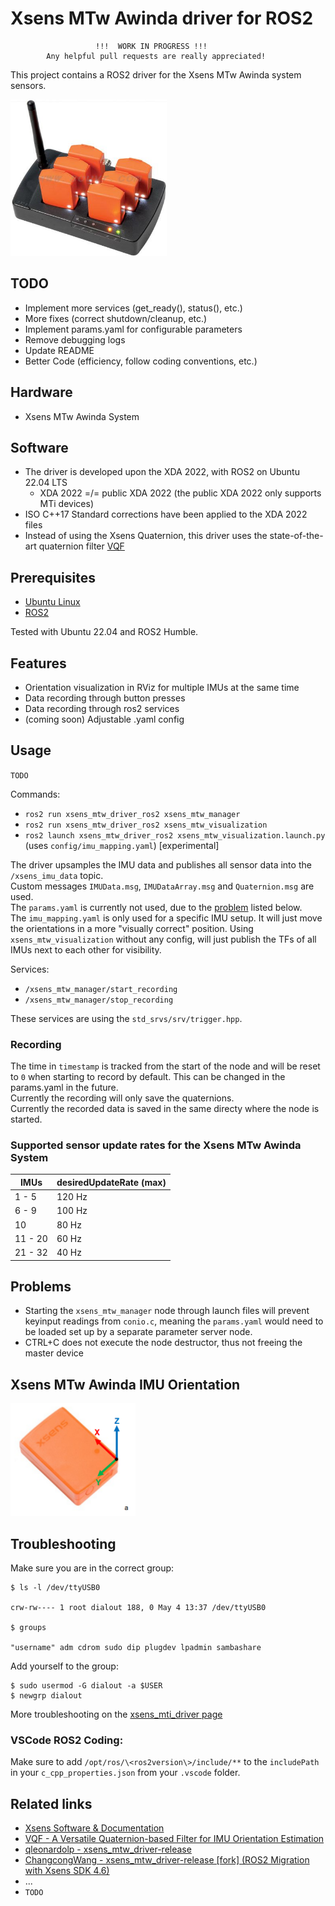 # Xsens MTw Awinda driver for ROS2
```
                   !!!  WORK IN PROGRESS !!!
        Any helpful pull requests are really appreciated!
```
This project contains a ROS2 driver for the Xsens MTw Awinda system sensors.

<img src="xsens_mtw_awinda_system.jpg" alt="Image Description" width="250" height="250">


## TODO

- Implement more services (get_ready(), status(), etc.)
- More fixes (correct shutdown/cleanup, etc.)
- Implement params.yaml for configurable parameters
- Remove debugging logs
- Update README
- Better Code (efficiency, follow coding conventions, etc.)


## Hardware

- Xsens MTw Awinda System


## Software

- The driver is developed upon the XDA 2022, with ROS2 on Ubuntu 22.04 LTS
    - XDA 2022 =/= public XDA 2022 (the public XDA 2022 only supports MTi devices)
- ISO C++17 Standard corrections have been applied to the XDA 2022 files
- Instead of using the Xsens Quaternion, this driver uses the state-of-the-art quaternion filter [VQF](https://doi.org/10.1016/j.inffus.2022.10.014)


## Prerequisites

- [Ubuntu Linux](https://www.releases.ubuntu.com/)
- [ROS2](https://docs.ros.org/)

Tested with Ubuntu 22.04 and ROS2 Humble.


## Features

- Orientation visualization in RViz for multiple IMUs at the same time
- Data recording through button presses
- Data recording through ros2 services
- (coming soon) Adjustable .yaml config


## Usage

`TODO`

Commands:

- `ros2 run xsens_mtw_driver_ros2 xsens_mtw_manager`
- `ros2 run xsens_mtw_driver_ros2 xsens_mtw_visualization`
- `ros2 launch xsens_mtw_driver_ros2 xsens_mtw_visualization.launch.py` (uses `config/imu_mapping.yaml`) [experimental]


The driver upsamples the IMU data and publishes all sensor data into the `/xsens_imu_data` topic. \
Custom messages `IMUData.msg`, `IMUDataArray.msg` and `Quaternion.msg` are used. \
The `params.yaml` is currently not used, due to the [problem](#problems) listed below. \
The `imu_mapping.yaml` is only used for a specific IMU setup. It will just move the orientations in a more "visually correct" position. Using `xsens_mtw_visualization` without any config, will just publish the TFs of all IMUs next to each other for visibility.

Services:

- `/xsens_mtw_manager/start_recording`
- `/xsens_mtw_manager/stop_recording`

These services are using the `std_srvs/srv/trigger.hpp`.


### Recording

The time in `timestamp` is tracked from the start of the node and will be reset to `0` when starting to record by default. This can be changed in the params.yaml in the future. \
Currently the recording will only save the quaternions. \
Currently the recorded data is saved in the same directy where the node is started.

### Supported sensor update rates for the Xsens MTw Awinda System

|    IMUs  | desiredUpdateRate (max) |
|----------|-------------------------|
|   1 - 5  |           120 Hz        |
|   6 - 9  |           100 Hz        |
|      10  |            80 Hz        |
| 11 - 20  |            60 Hz        |
| 21 - 32  |            40 Hz        |


## Problems

- Starting the `xsens_mtw_manager` node through launch files will prevent keyinput readings from `conio.c`, meaning the `params.yaml` would need to be loaded set up by a separate parameter server node.
- CTRL+C does not execute the node destructor, thus not freeing the master device


## Xsens MTw Awinda IMU Orientation

<img src="xsens_mtw_awinda_imu.png" alt="Image Description" width="200" height="180">


## Troubleshooting

Make sure you are in the correct group:

```
$ ls -l /dev/ttyUSB0

crw-rw---- 1 root dialout 188, 0 May 4 13:37 /dev/ttyUSB0

$ groups

"username" adm cdrom sudo dip plugdev lpadmin sambashare
```

Add yourself to the group: 
```
$ sudo usermod -G dialout -a $USER
$ newgrp dialout
```

More troubleshooting on the [xsens_mti_driver page](http://wiki.ros.org/xsens_mti_driver)


### VSCode ROS2 Coding:

Make sure to add `/opt/ros/\<ros2version\>/include/**` to the `includePath` in your `c_cpp_properties.json` from your `.vscode` folder.


## Related links

- [Xsens Software & Documentation](https://www.movella.com/support/software-documentation)
- [VQF - A Versatile Quaternion-based Filter for IMU Orientation Estimation](https://vqf.readthedocs.io/)
- [qleonardolp - xsens_mtw_driver-release](https://github.com/qleonardolp/xsens_mtw_driver-release)
- [ChangcongWang - xsens_mtw_driver-release [fork] (ROS2 Migration with Xsens SDK 4.6)](https://github.com/ChangcongWang/xsens_mtw_driver-release)
- ...
- `TODO`